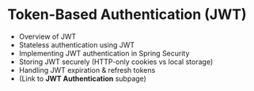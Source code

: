 # Token-Based Authentication (JWT)

* Overview of JWT
* Stateless authentication using JWT
* Implementing JWT authentication in Spring Security
* Storing JWT securely (HTTP-only cookies vs local storage)
* Handling JWT expiration & refresh tokens
* (Link to **JWT Authentication** subpage)

